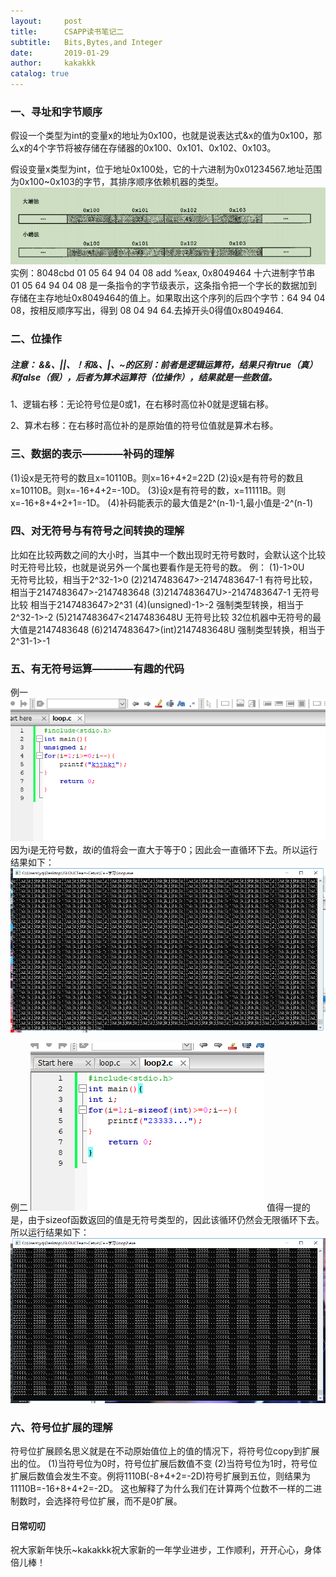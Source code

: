 ```yaml
---
layout:     post
title:      CSAPP读书笔记二
subtitle:   Bits,Bytes,and Integer
date:       2019-01-29
author:     kakakkk
catalog: true
---
```


### 一、寻址和字节顺序
假设一个类型为int的变量x的地址为0x100，也就是说表达式&x的值为0x100，那么x的4个字节将被存储在存储器的0x100、0x101、0x102、0x103。


假设变量x类型为int，位于地址0x100处，它的十六进制为0x01234567.地址范围为0x100~0x103的字节，其排序顺序依赖机器的类型。
![img](https://github.com/kakakkk/kakakkk.github.io/raw/master/img/post-sort.png)
实例：8048cbd  01 05 64 94 04 08      add    %eax, 0x8049464
十六进制字节串 01 05 64 94 04 08 是一条指令的字节级表示，这条指令把一个字长的数据加到存储在主存地址0x8049464的值上。如果取出这个序列的后四个字节：64 94 04 08，按相反顺序写出，得到 08 04 94 64.去掉开头0得值0x8049464.


### 二、位操作
##### 注意： &&、||、！和&、|、~的区别：前者是逻辑运算符，结果只有true（真）和false（假），后者为算术运算符（位操作），结果就是一些数值。


1、逻辑右移：无论符号位是0或1，在右移时高位补0就是逻辑右移。

2、算术右移：在右移时高位补的是原始值的符号位值就是算术右移。
 

### 三、数据的表示————补码的理解
(1)设x是无符号的数且x=10110B。则x=16+4+2=22D
(2)设x是有符号的数且x=10110B。则x=-16+4+2=-10D。
(3)设x是有符号的数，x=11111B。则x=-16+8+4+2+1=-1D。
(4)补码能表示的最大值是2^(n-1)-1,最小值是-2^(n-1)


### 四、对无符号与有符号之间转换的理解
比如在比较两数之间的大小时，当其中一个数出现时无符号数时，会默认这个比较时无符号比较，也就是说另外一个属也要看作是无符号的数。
例：
(1)-1>0U  
无符号比较，相当于2^32-1>0
(2)2147483647>-2147483647-1   有符号比较，相当于2147483647>-2147483648
(3)2147483647U>-2147483647-1
无符号比较 相当于2147483647>2^31
(4)(unsigned)-1>-2 
强制类型转换，相当于2^32-1>-2
(5)2147483647<2147483648U
无符号比较 32位机器中无符号的最大值是2147483648
(6)2147483647>(int)2147483648U
强制类型转换，相当于2^31-1>-1



### 五、有无符号运算————有趣的代码
例一
![img](https://github.com/kakakkk/kakakkk.github.io/raw/master/img/loop-unsigned1.png)
因为i是无符号数，故i的值将会一直大于等于0；因此会一直循环下去。所以运行结果如下：
![img](https://github.com/kakakkk/kakakkk.github.io/raw/master/img/loop-unsigned2.png)

例二
![img](https://github.com/kakakkk/kakakkk.github.io/raw/master/img/loop-sizeof2.png)
值得一提的是，由于sizeof函数返回的值是无符号类型的，因此该循环仍然会无限循环下去。所以运行结果如下：
![img](https://github.com/kakakkk/kakakkk.github.io/raw/master/img/loop-sizeof1.png)


### 六、符号位扩展的理解
符号位扩展顾名思义就是在不动原始值位上的值的情况下，将符号位copy到扩展出的位。
(1)当符号位为0时，符号位扩展后数值不变
(2)当符号位为1时，符号位扩展后数值会发生不变。例将1110B(-8+4+2=-2D)符号扩展到五位，则结果为11110B=-16+8+4+2=-2D。
这也解释了为什么我们在计算两个位数不一样的二进制数时，会选择符号位扩展，而不是0扩展。



#### 日常叨叨
祝大家新年快乐~kakakkk祝大家新的一年学业进步，工作顺利，开开心心，身体倍儿棒！
